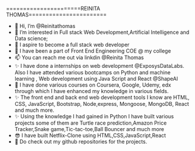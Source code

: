 ======================REINITA THOMAS=======================
- 👋 Hi, I’m @Reinitathomas
- 👀 I’m interested in Full stack Web Development,Artificial Intelligence and Data science; 
- 🌱 I aspire to become a full stack web developer
- 💞️ I have been a part of Front End Engineering COE @ my college
- 📫 You can reach me out via linkdin @Reinita Thomas
- ✨ I have done a internships on web development @ExposysDataLabs. Also I have attended various bootcamps on Python and machine learning , Web development using Java Script            and React @ShapeAI 
- 🎀 I have done various courses on Coursera, Google, Udemy, edx through which I have enhanced my knowledge in various fields.
- ✨ The front end and back end web development tools I know are HTML, CSS, JavaScript, Bootstrap, Node,express, Mongoose, MongoDB, React and much more.
- ✨ Using the knowledge I had gained in Python I have built various projects some of them are Turtle race prediction,Amazon Price Tracker,Snake game,Tic-tac-toe,Ball Bouncer and    much more
- 😎 I have built Netflix-Clone using HTML,CSS,JavaScript,React
- 🤩 Do check out my github repositories for the projects.

